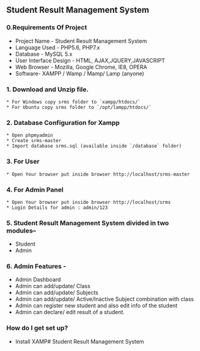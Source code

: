 ## Student Result Management System


### 0.Requirements Of Project
  <ul><li> Project Name -	Student Result Management System </li>
   <li> Language Used - PHP5.6, PHP7.x</li>
   <li> Database - MySQL 5.x</li>
   <li> User Interface Design - HTML, AJAX,JQUERY,JAVASCRIPT</li>
   <li> Web Browser -	Mozilla, Google Chrome, IE8, OPERA</li>
   <li> Software- XAMPP / Wamp / Mamp/ Lamp (anyone)</li>
</ul>

### 1. Download and Unzip file.
    * For Windows copy srms folder to `xampp/htdocs/`
    * For Ubuntu copy srms folder to `/opt/lampp/htdocs/`
 
### 2. Database Configuration for Xampp
    * Open phpmyadmin
    * Create srms-master
    * Import database srms.sql (available inside `/database` folder)
    
### 3. For User

    * Open Your browser put inside browser http://localhost/srms-master
    
### 4. For Admin Panel

    * Open Your browser put inside browser http://localhost/srms
    * Login Details for admin : admin/123
### 5. Student Result Management System divided in two modules–

<ul><li>Student</li>
  <li>Admin</li>
</ul>
  
### 6. Admin Features -

* Admin Dashboard 
* Admin can add/update/ Class
* Admin can add/update/ Subjects
* Admin can add/update/ Active/Inactive Subject combination with class
* Admin can register new student and also edit info of the student
* Admin can declare/ edit  result of a student.

### How do I get set up? ###

* Install XAMP# Student Result Management System


